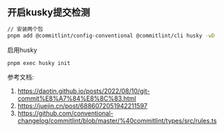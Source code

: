 ## 开启kusky提交检测



```bash
// 安装两个包
pnpm add @commitlint/config-conventional @commitlint/cli husky -wD
```



启用husky

```bash
pnpm exec husky init
```









参考文档:

1. https://daotin.github.io/posts/2022/08/10/git-commit%E8%A7%84%E8%8C%83.html
2. https://juejin.cn/post/6886072051942211597
3. https://github.com/conventional-changelog/commitlint/blob/master/%40commitlint/types/src/rules.ts